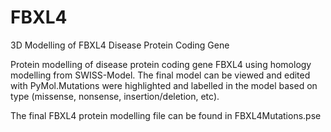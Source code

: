 # FBXL4
3D Modelling of FBXL4 Disease Protein Coding Gene

Protein modelling of disease protein coding gene FBXL4 using homology modelling from SWISS-Model. The final model can be viewed and edited with PyMol.Mutations were highlighted and labelled in the model based on type (missense, nonsense, insertion/deletion, etc).

The final FBXL4 protein modelling file can be found in FBXL4Mutations.pse

